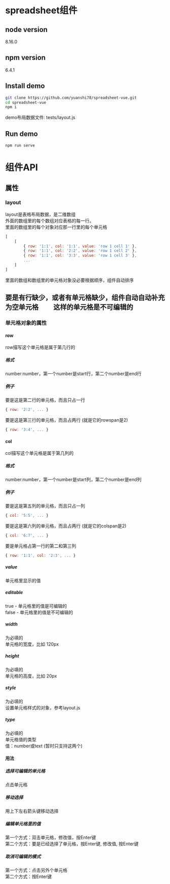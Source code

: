 # spreadsheet组件

## node version
8.16.0

## npm version
6.4.1

## Install demo

```bash
git clone https://github.com/yuanshi78/spreadsheet-vue.git
cd spreadsheet-vue
npm i
```
demo布局数据文件: tests/layout.js

## Run demo

```bash
npm run serve
```

# 组件API
## 属性
### layout

layout是表格布局数据，是二维数组  
外面的数组里的每个数组对应表格的每一行。  
里面的数组里的每个对象对应那一行里的每个单元格  

```javascript
[
    [ 
        { row: '1:1', col: '1:1', value: 'row 1 cell 1' },
        { row: '1:1', col: '2:2', value: 'row 1 cell 2' },
        { row: '1:1', col: '3:3', value: 'row 1 cell 3' },
        ...
    ]
]
```
里面的数组和数组里的单元格对象没必要根据顺序，组件自动排序　　

要是有行缺少，或者有单元格缺少，组件自动自动补充为空单元格　　
这样的单元格是不可编辑的
---------------

### 单元格对象的属性
#### row
row描写这个单元格是属于第几行的
##### 格式　
number:number，第一个number是start行，第二个number是end行
##### 例子
要是这是第二行的单元格，而且只占一行
```javascript   
{ row: '2:2', ... }
```
要是这是第三行的单元格，而且占两行 (就是它的rowspan是2)
```javascript   
{ row: '3:4', ... }
```

#### col
col描写这个单元格是属于第几列的
##### 格式　
number:number，第一个number是start列，第二个number是end列
##### 例子
要是这是第五列的单元格，而且只占一列
```javascript   
{ col: '5:5', ... }
```
要是这是第六列的单元格，而且占两行  (就是它的colspan是2)
```javascript   
{ col: '6:7', ... }
```
要是单元格占第一行的第二和第三列
```javascript   
{ row: '1:1', col: '2:3', ... }
```
##### value
单元格里显示的值

##### editable
true - 单元格里的值是可编辑的  
false - 单元格里的值是不可编辑的

##### width
为必填的  
单元格的宽度，比如 120px

##### height
为必填的  
单元格的高度，比如 20px

##### style
为必填的  
设置单元格样式的对象，参考layout.js

##### type
为必填的  
单元格值的类型  
值：number或text (暂时只支持这两个)

#### 用法
##### 选择可编辑的单元格
点击单元格

##### 移动选择
用上下左右箭头键移动选择

##### 编辑单元格里的值
第一个方式：双击单元格，修改值，按Enter键  
第二个方式：要是已经选择了单元格，按Enter键, 修改值, 按Enter键

##### 取消可编辑的模式
第一个方式：点击另外个单元格  
第二个方式：按Enter键
